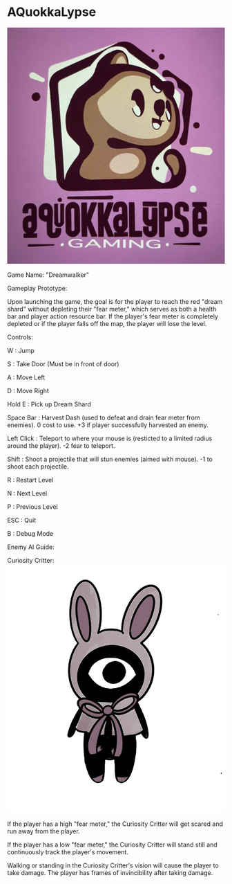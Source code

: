 # AQuokkaLypse
![Alt text](./assets/shared/AQUOKKALPYSE_LOGO.png?raw=true "Title")

Game Name: "Dreamwalker"

Gameplay Prototype:

Upon launching the game, the goal is for the player to reach the red "dream shard" without depleting their "fear meter," which serves as both a health bar and player action resource bar. If the player's fear meter is completely depleted or if the player falls off the map, the player will lose the level. 

Controls:

W : Jump

S : Take Door (Must be in front of door)

A : Move Left

D : Move Right

Hold E : Pick up Dream Shard

Space Bar : Harvest Dash (used to defeat and drain fear meter from enemies). 0 cost to use. +3 if player successfully harvested an enemy.

Left Click : Teleport to where your mouse is (resticted to a limited radius around the player). -2 fear to teleport.

Shift : Shoot a projectile that will stun enemies (aimed with mouse). -1 to shoot each projectile.

R : Restart Level

N : Next Level

P : Previous Level

ESC : Quit

B : Debug Mode

Enemy AI Guide:

Curiosity Critter:
![Alt text](./assets/shared/curiositycritter.png?raw=true "Title")

If the player has a high "fear meter," the Curiosity Critter will get scared and run away from the player.

If the player has a low "fear meter," the Curiosity Critter will stand still and continuously track the player's movement.

Walking or standing in the Curiosity Critter's vision will cause the player to take damage. The player has frames of invincibility after taking damage.

